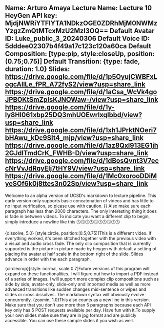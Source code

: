 Name: Arturo Amaya
Lecture Name: Lecture 10
HeyGen API key: MjdjNWRiYTFlYTA1NDkzOGE0ZDRhMjM0NWMzYzgzZmQtMTcxMzU2MzI3OQ==
Default Avatar ID: Luke_public_3_20240306
Default Voice ID: 5dddee02307b4f49a17c123c120a60ca
Default Composition: [type:pip, style:closeUp, position:(0.75;0.75)]
Default Transition: {type: fade, duration: 1.0}
Slides:
    https://drive.google.com/file/d/1p5OyujCWBFxLogcAllLe_fPR_A72fyS2/view?usp=share_link
    https://drive.google.com/file/d/1aCsa_WcVk4goJPBOKtSmZpIsKJNOWaw-/view?usp=share_link
    https://drive.google.com/file/d/1y-ly8HI061xbp25DQ3mhUOEwrIxqIbbd/view?usp=share_link
    https://drive.google.com/file/d/1xh1JPrktNOeri7bHAwu_kDc9SIt4_mjp/view?usp=share_link
    https://drive.google.com/file/d/1az8Qxl913EG1jh2GJdlTmdCrK_FWHB-D/view?usp=share_link
    https://drive.google.com/file/d/1dBosQvnt3V7eccNrVvJdRqyEIj7tHY9V/view?usp=share_link
    https://drive.google.com/file/d/1Mc0xorooDDiMyeSOf6k0j8ttes3n02Sp/view?usp=share_link 
--

Welcome to an alpha version of UCSD's markdown to lecture pipeline. This early version only supports basic concatenation of videos and has little to no input verification, so please use with caution. {} Also make sure each paragraph has less than 2000 characters. The only interesting thing it does is fade in between videos. To indicate you want a different clip to begin, simply introduce a newline like this 🕓🕓🕓🕓🕓🕓🕓🕓🕓🕓

{dissolve, 5.0} [style:circle, position:(0.5;0.75)]This is a different video. If everything worked, it's been stitched together with the previous video with a visual and audio cross fade. The only clip composition that is currently supported is the picture in picture made by heygen with default a setting of placing the avatar at half scale in the bottom right of the slide. Slides advance in order with the each paragraph.

{circlecrop}[style: normal, scale:0.7]Future versions of this program will expand on these functionalities. I will figure out how to import a PDF instead of a series of images. I will support more complex clip compositions such as side by side, avatar-only, slide-only and imported media as well as more advanced transitions like sudden changes mid-sentence or wipes and slides or cross dissolves. The markdown syntax will obviously evolve concurrently.
{zoomin, 1.0}This also counts as a new line in this version. Make sure that you don't use more than 5 paragraphs because each API key only has 5 POST requests available per day. Have fun with it.To supply your own slides make sure they are in jpg format and are publicly accessible. You can use these sample slides if you wish as well.